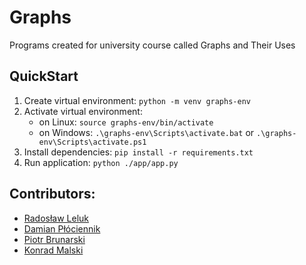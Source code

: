 # Graphs
Programs created for university course called Graphs and Their Uses

## QuickStart
1. Create virtual environment: ```python -m venv graphs-env```
1. Activate virtual environment:
    - on Linux: ```source graphs-env/bin/activate```
    - on Windows: ```.\graphs-env\Scripts\activate.bat``` or ```.\graphs-env\Scripts\activate.ps1```
1. Install dependencies: ```pip install -r requirements.txt```
1. Run application: ```python ./app/app.py```

## Contributors:
- [Radosław Leluk](https://github.com/rleluk)
- [Damian Płóciennik](https://github.com/Vectrom)
- [Piotr Brunarski](https://github.com/Brouney)
- [Konrad Malski](https://github.com/kmalski)